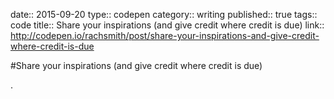 date:: 2015-09-20
type:: codepen
category:: writing
published:: true
tags:: code
title:: Share your inspirations (and give credit where credit is due)
link:: http://codepen.io/rachsmith/post/share-your-inspirations-and-give-credit-where-credit-is-due

#Share your inspirations (and give credit where credit is due)

.